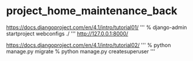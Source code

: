 # project_home_maintenance_back

https://docs.djangoproject.com/en/4.1/intro/tutorial01/
'''
% django-admin startproject webconfigs ./
'''
http://127.0.0.1:8000/

https://docs.djangoproject.com/en/4.1/intro/tutorial02/
'''
% python manage.py migrate
% python manage.py createsuperuser
'''
